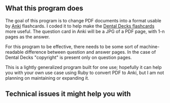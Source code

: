 What this program does
-------------

The goal of this program is to change PDF documents into a format usable by [Anki](http://ankisrs.net/) flashcards. I coded it to help make the [Dental Decks flashcards](http://www.dentaldecks.com/Pages/Default.aspx) more useful. The question card in Anki will be a JPG of a PDF page, with 1-n pages as the answer.

For this program to be effective, there needs to be some sort of machine-readable difference between question and answer pages. In the case of Dental Decks "copyright" is present only on question pages.

This is a lightly generalized program built for one use; hopefully it can help you with your own use case using Ruby to convert PDF to Anki, but I am not planning on maintaining or expanding it.

Technical issues it might help you with
-------------

